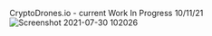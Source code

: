 
CryptoDrones.io - current Work In Progress
10/11/21
![Screenshot 2021-07-30 102026](https://user-images.githubusercontent.com/80609236/127666985-35103642-008b-44b7-9123-53e67df58ed7.png)
